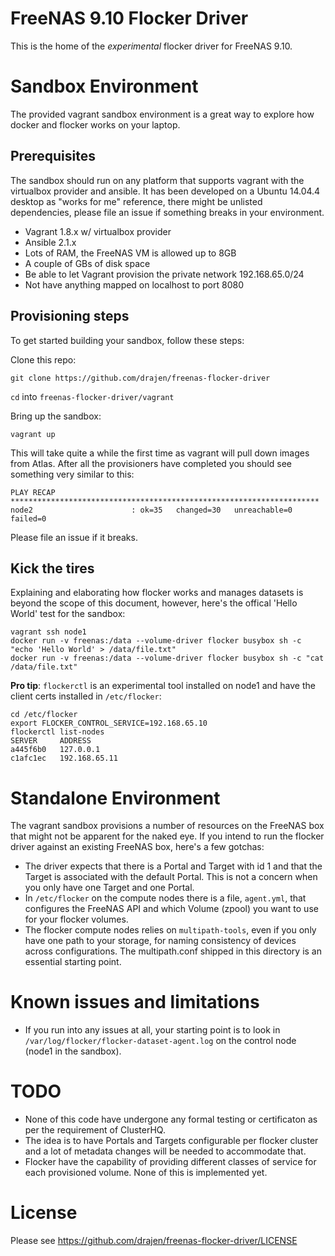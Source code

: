 # FreeNAS 9.10 Flocker Driver
This is the home of the *experimental* flocker driver for FreeNAS 9.10.

# Sandbox Environment
The provided vagrant sandbox environment is a great way to explore how docker and flocker works on your laptop.

## Prerequisites
The sandbox should run on any platform that supports vagrant with the virtualbox provider and ansible. It has been developed on a Ubuntu 14.04.4 desktop as "works for me" reference, there might be unlisted dependencies, please file an issue if something breaks in your environment.

- Vagrant 1.8.x w/ virtualbox provider
- Ansible 2.1.x
- Lots of RAM, the FreeNAS VM is allowed up to 8GB
- A couple of GBs of disk space
- Be able to let Vagrant provision the private network 192.168.65.0/24
- Not have anything mapped on localhost to port 8080

## Provisioning steps
To get started building your sandbox, follow these steps:

Clone this repo:

    git clone https://github.com/drajen/freenas-flocker-driver

`cd` into `freenas-flocker-driver/vagrant`

Bring up the sandbox:

    vagrant up

This will take quite a while the first time as vagrant will pull down images from Atlas. After all the provisioners have completed you should see something very similar to this:

    PLAY RECAP *********************************************************************
    node2                      : ok=35   changed=30   unreachable=0    failed=0   

Please file an issue if it breaks.

## Kick the tires
Explaining and elaborating how flocker works and manages datasets is beyond the scope of this document, however, here's the offical 'Hello World' test for the sandbox:

    vagrant ssh node1
    docker run -v freenas:/data --volume-driver flocker busybox sh -c "echo 'Hello World' > /data/file.txt"
    docker run -v freenas:/data --volume-driver flocker busybox sh -c "cat /data/file.txt"

**Pro tip**: `flockerctl` is an experimental tool installed on node1 and have the client certs installed in `/etc/flocker`:

    cd /etc/flocker
    export FLOCKER_CONTROL_SERVICE=192.168.65.10
    flockerctl list-nodes
    SERVER     ADDRESS       
    a445f6b0   127.0.0.1     
    c1afc1ec   192.168.65.11 

# Standalone Environment 
The vagrant sandbox provisions a number of resources on the FreeNAS box that might not be apparent for the naked eye. If you intend to run the flocker driver against an existing FreeNAS box, here's a few gotchas:
- The driver expects that there is a Portal and Target with id 1 and that the Target is associated with the default Portal. This is not a concern when you only have one Target and one Portal.
- In `/etc/flocker` on the compute nodes there is a file, `agent.yml`, that configures the FreeNAS API and which Volume (zpool) you want to use for your flocker volumes.
- The flocker compute nodes relies on `multipath-tools`, even if you only have one path to your storage, for naming consistency of devices across configurations. The multipath.conf shipped in this directory is an essential starting point.

# Known issues and limitations
- If you run into any issues at all, your starting point is to look in `/var/log/flocker/flocker-dataset-agent.log` on the control node (node1 in the sandbox).

# TODO
- None of this code have undergone any formal testing or certificaton as per the requirement of ClusterHQ.
- The idea is to have Portals and Targets configurable per flocker cluster and a lot of metadata changes will be needed to accommodate that.
- Flocker have the capability of providing different classes of service for each provisioned volume. None of this is implemented yet.

# License 
Please see https://github.com/drajen/freenas-flocker-driver/LICENSE
